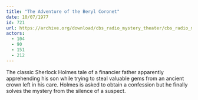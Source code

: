 ```yaml
---
title: "The Adventure of the Beryl Coronet"
date: 10/07/1977
id: 721
url: https://archive.org/download/cbs_radio_mystery_theater/cbs_radio_mystery_theater-0701-0750.zip/cbs_radio_mystery_theater-0701-0750%2Fcbsrmt_0721_the_adventure_of_the_beryl_coronet.mp3
actors:
  - 104
  - 90
  - 151
  - 212
---
```

The classic Sherlock Holmes tale of a financier father apparently apprehending his son while trying to steal valuable gems from an ancient crown left in his care. Holmes is asked to obtain a confession but he finally solves the mystery from the silence of a suspect.